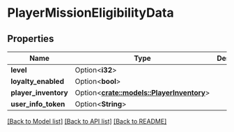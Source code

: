 # PlayerMissionEligibilityData

## Properties

Name | Type | Description | Notes
------------ | ------------- | ------------- | -------------
**level** | Option<**i32**> |  | [optional]
**loyalty_enabled** | Option<**bool**> |  | [optional]
**player_inventory** | Option<[**crate::models::PlayerInventory**](PlayerInventory.md)> |  | [optional]
**user_info_token** | Option<**String**> |  | [optional]

[[Back to Model list]](../README.md#documentation-for-models) [[Back to API list]](../README.md#documentation-for-api-endpoints) [[Back to README]](../README.md)


